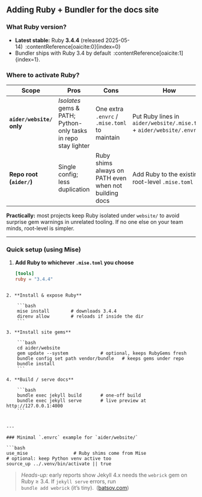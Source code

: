 ## Adding Ruby + Bundler for the docs site

### What Ruby version?
* **Latest stable:** Ruby **3.4.4** (released 2025-05-14) :contentReference[oaicite:0]{index=0}  
* Bundler ships with Ruby 3.4 by default :contentReference[oaicite:1]{index=1}.

### Where to activate Ruby?
| Scope | Pros | Cons | How |
|-------|------|------|-----|
| **`aider/website/` only** | *Isolates* gems & PATH; Python-only tasks in repo stay lighter | One extra `.envrc` / `.mise.toml` to maintain | Put Ruby lines in `aider/website/.mise.toml` + `aider/website/.envrc` |
| **Repo root (`aider/`)** | Single config; less duplication | Ruby shims always on PATH even when not building docs | Add Ruby to the existing root-level `.mise.toml` |

**Practically:** most projects keep Ruby isolated under `website/` to avoid surprise gem warnings in unrelated tooling. If no one else on your team minds, root-level is simpler.

---

### Quick setup (using Mise)

1. **Add Ruby to whichever `.mise.toml` you choose**

   ```toml
   [tools]
   ruby = "3.4.4"
```

2. **Install & expose Ruby**
    
    ```bash
    mise install        # downloads 3.4.4
    direnv allow        # reloads if inside the dir
    ```
    
3. **Install site gems**
    
    ```bash
    cd aider/website
    gem update --system            # optional, keeps RubyGems fresh
    bundle config set path vendor/bundle   # keeps gems under repo
    bundle install
    ```
    
4. **Build / serve docs**
    
    ```bash
    bundle exec jekyll build       # one-off build
    bundle exec jekyll serve       # live preview at http://127.0.0.1:4000
    ```
    

---

### Minimal `.envrc` example for `aider/website/`

```bash
use_mise                 # Ruby shims come from Mise
# optional: keep Python venv active too
source_up ../.venv/bin/activate || true
```

> _Heads-up:_ early reports show Jekyll 4.x needs the `webrick` gem on Ruby ≥ 3.4. If `jekyll serve` errors, run  
> `bundle add webrick` (it’s tiny). ([batsov.com](https://batsov.com/articles/2025/01/12/running-jekyll-on-ruby-3-4/?utm_source=chatgpt.com "Running Jekyll on Ruby 3.4 - Bozhidar Batsov"))
